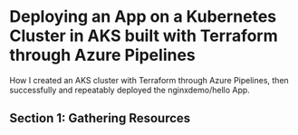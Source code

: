 # Deploying an App on a Kubernetes Cluster in AKS built with Terraform through Azure Pipelines

How I created an AKS cluster with Terraform through Azure Pipelines, then successfully and repeatably deployed the
nginxdemo/hello App.

## Section 1: Gathering Resources

